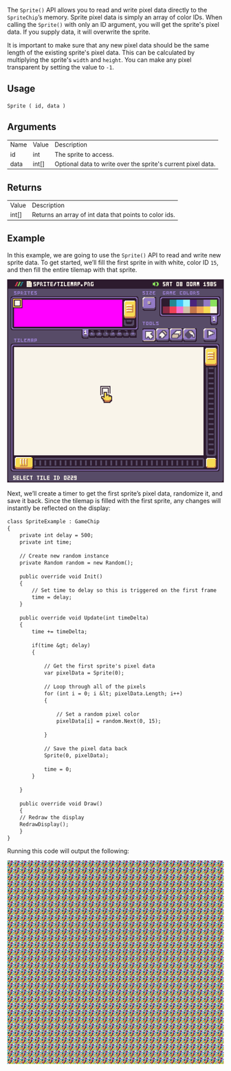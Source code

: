 The `Sprite()` API allows you to read and write pixel data directly to the `SpriteChip`’s memory. Sprite pixel data is simply an array of color IDs. When calling the `Sprite()` with only an ID argument, you will get the sprite's pixel data. If you supply data, it will overwrite the sprite. 

It is important to make sure that any new pixel data should be the same length of the existing sprite's pixel data. This can be calculated by multiplying the sprite's `width` and `height`. You can make any pixel transparent by setting the value to `-1`.

## Usage

`Sprite ( id, data )`

## Arguments

<table>
  <tr>
    <td>Name</td>
    <td>Value</td>
    <td>Description</td>
  </tr>
  <tr>
    <td>id</td>
    <td>int</td>
    <td>The sprite to access.</td>
  </tr>
  <tr>
    <td>data</td>
    <td>int[]</td>
    <td>Optional data to write over the sprite's current pixel data.</td>
  </tr>
</table>


## Returns

<table>
  <tr>
    <td>Value</td>
    <td>Description</td>
  </tr>
  <tr>
    <td>int[]</td>
    <td>Returns an array of int data that points to color ids.</td>
  </tr>
</table>


## Example

In this example, we are going to use the `Sprite()` API to read and write new sprite data. To get started, we’ll fill the first sprite in with white, color ID `15`, and then fill the entire tilemap with that sprite.

<p style="text-align:center"><img src="images/Sprite_image_0.png" /></p>

Next, we’ll create a timer to get the first sprite’s pixel data, randomize it, and save it back. Since the tilemap is filled with the first sprite, any changes will instantly be reflected on the display:

    class SpriteExample : GameChip
    {
        private int delay = 500;
        private int time;

        // Create new random instance
        private Random random = new Random();

        public override void Init()
        {
            // Set time to delay so this is triggered on the first frame
            time = delay;
        }

        public override void Update(int timeDelta)
        {
            time += timeDelta;

            if(time &gt; delay)
            { 

                // Get the first sprite's pixel data
                var pixelData = Sprite(0);

                // Loop through all of the pixels
                for (int i = 0; i &lt; pixelData.Length; i++)
                {

                    // Set a random pixel color
                    pixelData[i] = random.Next(0, 15);

                }

                // Save the pixel data back
                Sprite(0, pixelData);

                time = 0;
            }

        }

        public override void Draw()
        { 
        // Redraw the display
        RedrawDisplay();
        }
    }

Running this code will output the following:

<p style="text-align:center"><img src="images/SpriteOutput_image_0.png" /></p>



